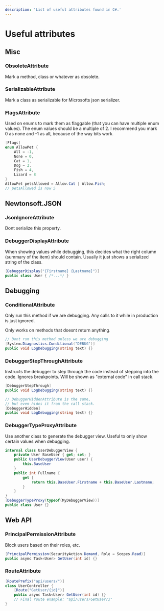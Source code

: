 ```yaml
---
description: 'List of useful attributes found in C#.'
---
```


# Useful attributes

## Misc

### ObsoleteAttribute

Mark a method, class or whatever as obsolete.

### SerializableAttribute

Mark a class as serializable for Microsofts json serializer.

### FlagsAttribute

Used on enums to mark them as flaggable \(that you can have multiple enum values\). The enum values should be a multiple of 2. I recommend you mark 0 as none and -1 as all, because of the way bits work.

```csharp
[Flags]
enum AllowPet {
    All = -1,
    None = 0,
    Cat = 1,
    Dog = 2,
    Fish = 4,
    Lizard = 8
}
AllowPet petsAllowed = Allow.Cat | Allow.Fish;
// petsAllowed is now 5
```

## Newtonsoft.JSON

### JsonIgnoreAttribute

Dont serialize this property.

### DebuggerDisplayAttribute

When showing values while debugging, this decides what the right column \(summary of the item\) should contain. Usually it just shows a serialized string of the class.

```csharp
[DebuggerDisplay("{Firstname} {Lastname}")]
public class User { /*...*/ }
```

## Debugging

### ConditionalAttribute

Only run this method if we are debugging. Any calls to it while in production is just ignored.

Only works on methods that doesnt return anything.

```csharp
// Dont run this method unless we are debugging
[System.Diagnostics.Conditional("DEBUG")]
public void LogDebugging(string text) {}
```

### DebuggerStepThroughAttribute

Instructs the debugger to step through the code instead of stepping into the code. Ignores breakpoints. Will be shown as "external code" in call stack.

```csharp
[DebuggerStepThrough]
public void LogDebugging(string text) {}

// DebuggerHiddenAttribute is the same,
// but even hides it from the call stack.
[DebuggerHidden]
public void LogDebugging(string text) {}
```

### DebuggerTypeProxyAttribute

Use another class to generate the debugger view. Useful to only show certain values when debugging.

```csharp
internal class UserDebuggerView {
    private User BaseUser { get; set; }
    public UserDebuggerView(User user) {
        this.BaseUser
    }
    public int Fullname {
        get {
            return this.BaseUser.Firstname + this.BaseUser.Lastname;
        }
    }
}
[DebuggerTypeProxy(typeof(MyDebuggerView))]
public class User {}
```

## Web API

### PrincipalPermissionAttribute

Block users based on their roles, etc.

```csharp
[PrincipalPermission(SecurityAction.Demand, Role = Scopes.Read)]
public async Task<User> GetUser(int id) {}
```

### RouteAttribute

```csharp
[RoutePrefix("api/users/")]
class UserController {
    [Route("GetUser/{id}")]
    public async Task<User> GetUser(int id) {}
    // Final route example: "api/users/GetUser/3"
}

```




